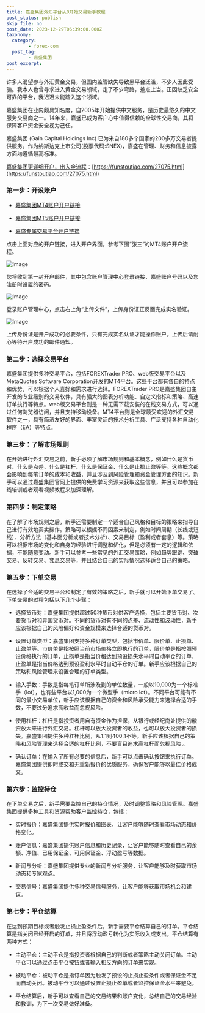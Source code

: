 ```yaml
---
title: 嘉盛集团外汇平台从0开始交易新手教程
post_status: publish
skip_file: no
post_date: 2023-12-29T06:39:00.000Z
taxonomy:
  category:
        - forex-com
  post_tag:
        - 嘉盛集团
post_excerpt: 
---
```

许多人渴望参与外汇黄金交易，但国内监管缺失导致黑平台泛滥，不少人因此受骗。我本人也曾寻求进入黄金交易领域，走了不少弯路，差点上当。正因缺乏安全可靠的平台，我迟迟未能踏入这个领域。

嘉盛集团在业内颇具知名度，自2005年开始提供中文服务，是历史最悠久的中文服务交易商之一。14年来，嘉盛已成为客户心中值得信赖的全球性交易商，其将保障客户资金安全视为己任。

嘉盛集团 (Gain Capital Holdings Inc) 已为来自180多个国家的200多万交易者提供服务。作为纳斯达克上市公司(股票代码:SNEX)，嘉盛在管理、财务和信息披露方面均遵循最高标准。

[嘉盛集团更详细开户，出入金流程](https://funstoutiao.com/27075.html)：[https://funstoutiao.com/27075.html](https://funstoutiao.com/27075.html)

### 第一步：开设账户

* [嘉盛集团MT4账户开户链接](https://s.ssgg.net/jsmt4)

* [嘉盛集团MT5账户开户链接](https://s.ssgg.net/jsmt5)

* [嘉盛专属交易平台开户链接](https://s.ssgg.net/js)

点击上面对应的开户链接，进入开户界面，参考下图“张三”的MT4账户开户流程。

![Image](https://prod-files-secure.s3.us-west-2.amazonaws.com/39ed1227-6d7d-4570-be36-9ccd4a2c4241/7a167aea-686b-400d-af59-4e18eb607a40/640.png?X-Amz-Algorithm=AWS4-HMAC-SHA256&X-Amz-Content-Sha256=UNSIGNED-PAYLOAD&X-Amz-Credential=ASIAZI2LB4666MBCV45B%2F20250617%2Fus-west-2%2Fs3%2Faws4_request&X-Amz-Date=20250617T041310Z&X-Amz-Expires=3600&X-Amz-Security-Token=IQoJb3JpZ2luX2VjEIT%2F%2F%2F%2F%2F%2F%2F%2F%2F%2FwEaCXVzLXdlc3QtMiJHMEUCIFtml7GJcowUBnxYjEqr3lDIn6kIGAPol3TPayXsD3joAiEAmyO3IAAFG%2B8UDRwuC0fZyuHgpLdhSo%2FFxwTqmC2rFnMq%2FwMIbRAAGgw2Mzc0MjMxODM4MDUiDHhnhPA9%2Bh4Cm%2BLMTircA9zHqLSG4lI7Igmk92f7jQXPt%2FDVfXF4k%2B22Yn%2FA994sR0Arao47yksAd6reNqpS09Ulz420k82%2F5wrcbKUM0J3R67d5lWyBcl%2BQ0ccTJjh8kdwJqlV0Iy%2BoSMnrIvgZDkjE9W0%2FE%2F0lhG%2FBOkEd5RYUFRxQNXra9b1Kr5WQP%2FSBCFLYiv5gA2Y8iFoscoLPJx3gvC4VVRSWLSxoqWhxl3TGmxgChuvJLBYdsyVOZy28LrcAinnkQuXYggPh%2BHIbFbFahnGjOPfTO21WHGrNXHE66viq17Sapw7IGa7wHTTpYpXrAeb%2Fd8aIeNu%2FOEqxmAproLpv3Jtg%2FKENOAQYoI7SmZY6ix%2Bv4uZPYhJkmweF5wfJ%2BfK540Tj4yUpvwm0Qzke6OQ4OKqQpcPBOhiUJgrveEog4aAdqmkwTzC5MdWCs44MTI2rNSl0I2fu0GVpBEo7nfxbDCvimR%2FaTlWpq1UImyXL%2FJBQHrXGMat2MRew%2FIkdU3PMt1jtAbPuX5FOC3mQ9ruzBK3LDzjn2ZVJl%2Fae%2Ff6fF%2FteRANvF3dZsGnXwG7kTH81fcmF%2FC1k8iU6Nr8yTMA5g%2BOTcIua6XYXmAvaYAecdNqsDu7WTxilc2UlmL1FQ1uzLTEbshRyMLfPw8IGOqUBPLHnPNN%2BFe%2F53umNZNhNy%2Ff3cWm2FzbZTHBUgn88p5kQiVZqGpCjB8loVVKy1MekkjQALdOXWDtNhhccUwVqeR7UIcERinlm280AnP9X%2FEaKq%2BsVQ28EAFINLfeKbSEBIV2Xz3jGC3q2bLYZmpCfwCMGbsLP8kPFg1NkeIvoznJJro80YZnoLxlpbZN4o6WOB2ymctmWGDGw%2FyS2ECZou0iRBIHD&X-Amz-Signature=d1000f498fc24123f8cd98106216d21da850830f6fa6616359dbcea00f4b442e&X-Amz-SignedHeaders=host&x-amz-checksum-mode=ENABLED&x-id=GetObject)

您将收到第一封开户邮件，其中包含账户管理中心登录链接、嘉盛账户号码以及您注册时设置的密码。

![Image](https://prod-files-secure.s3.us-west-2.amazonaws.com/39ed1227-6d7d-4570-be36-9ccd4a2c4241/eaa1c6b3-2877-4284-a0e1-530e222c27fb/image.png?X-Amz-Algorithm=AWS4-HMAC-SHA256&X-Amz-Content-Sha256=UNSIGNED-PAYLOAD&X-Amz-Credential=ASIAZI2LB4666MBCV45B%2F20250617%2Fus-west-2%2Fs3%2Faws4_request&X-Amz-Date=20250617T041310Z&X-Amz-Expires=3600&X-Amz-Security-Token=IQoJb3JpZ2luX2VjEIT%2F%2F%2F%2F%2F%2F%2F%2F%2F%2FwEaCXVzLXdlc3QtMiJHMEUCIFtml7GJcowUBnxYjEqr3lDIn6kIGAPol3TPayXsD3joAiEAmyO3IAAFG%2B8UDRwuC0fZyuHgpLdhSo%2FFxwTqmC2rFnMq%2FwMIbRAAGgw2Mzc0MjMxODM4MDUiDHhnhPA9%2Bh4Cm%2BLMTircA9zHqLSG4lI7Igmk92f7jQXPt%2FDVfXF4k%2B22Yn%2FA994sR0Arao47yksAd6reNqpS09Ulz420k82%2F5wrcbKUM0J3R67d5lWyBcl%2BQ0ccTJjh8kdwJqlV0Iy%2BoSMnrIvgZDkjE9W0%2FE%2F0lhG%2FBOkEd5RYUFRxQNXra9b1Kr5WQP%2FSBCFLYiv5gA2Y8iFoscoLPJx3gvC4VVRSWLSxoqWhxl3TGmxgChuvJLBYdsyVOZy28LrcAinnkQuXYggPh%2BHIbFbFahnGjOPfTO21WHGrNXHE66viq17Sapw7IGa7wHTTpYpXrAeb%2Fd8aIeNu%2FOEqxmAproLpv3Jtg%2FKENOAQYoI7SmZY6ix%2Bv4uZPYhJkmweF5wfJ%2BfK540Tj4yUpvwm0Qzke6OQ4OKqQpcPBOhiUJgrveEog4aAdqmkwTzC5MdWCs44MTI2rNSl0I2fu0GVpBEo7nfxbDCvimR%2FaTlWpq1UImyXL%2FJBQHrXGMat2MRew%2FIkdU3PMt1jtAbPuX5FOC3mQ9ruzBK3LDzjn2ZVJl%2Fae%2Ff6fF%2FteRANvF3dZsGnXwG7kTH81fcmF%2FC1k8iU6Nr8yTMA5g%2BOTcIua6XYXmAvaYAecdNqsDu7WTxilc2UlmL1FQ1uzLTEbshRyMLfPw8IGOqUBPLHnPNN%2BFe%2F53umNZNhNy%2Ff3cWm2FzbZTHBUgn88p5kQiVZqGpCjB8loVVKy1MekkjQALdOXWDtNhhccUwVqeR7UIcERinlm280AnP9X%2FEaKq%2BsVQ28EAFINLfeKbSEBIV2Xz3jGC3q2bLYZmpCfwCMGbsLP8kPFg1NkeIvoznJJro80YZnoLxlpbZN4o6WOB2ymctmWGDGw%2FyS2ECZou0iRBIHD&X-Amz-Signature=7f076c805ab0dae38eb6e19470d02c84031892b08a0724f19152c11a30226f81&X-Amz-SignedHeaders=host&x-amz-checksum-mode=ENABLED&x-id=GetObject)

登录账户管理中心，点击右上角“上传文件”，上传身份证正反面完成实名验证。

![Image](https://prod-files-secure.s3.us-west-2.amazonaws.com/39ed1227-6d7d-4570-be36-9ccd4a2c4241/54090639-09fc-46b4-a135-e0289f707147/image.png?X-Amz-Algorithm=AWS4-HMAC-SHA256&X-Amz-Content-Sha256=UNSIGNED-PAYLOAD&X-Amz-Credential=ASIAZI2LB4666MBCV45B%2F20250617%2Fus-west-2%2Fs3%2Faws4_request&X-Amz-Date=20250617T041310Z&X-Amz-Expires=3600&X-Amz-Security-Token=IQoJb3JpZ2luX2VjEIT%2F%2F%2F%2F%2F%2F%2F%2F%2F%2FwEaCXVzLXdlc3QtMiJHMEUCIFtml7GJcowUBnxYjEqr3lDIn6kIGAPol3TPayXsD3joAiEAmyO3IAAFG%2B8UDRwuC0fZyuHgpLdhSo%2FFxwTqmC2rFnMq%2FwMIbRAAGgw2Mzc0MjMxODM4MDUiDHhnhPA9%2Bh4Cm%2BLMTircA9zHqLSG4lI7Igmk92f7jQXPt%2FDVfXF4k%2B22Yn%2FA994sR0Arao47yksAd6reNqpS09Ulz420k82%2F5wrcbKUM0J3R67d5lWyBcl%2BQ0ccTJjh8kdwJqlV0Iy%2BoSMnrIvgZDkjE9W0%2FE%2F0lhG%2FBOkEd5RYUFRxQNXra9b1Kr5WQP%2FSBCFLYiv5gA2Y8iFoscoLPJx3gvC4VVRSWLSxoqWhxl3TGmxgChuvJLBYdsyVOZy28LrcAinnkQuXYggPh%2BHIbFbFahnGjOPfTO21WHGrNXHE66viq17Sapw7IGa7wHTTpYpXrAeb%2Fd8aIeNu%2FOEqxmAproLpv3Jtg%2FKENOAQYoI7SmZY6ix%2Bv4uZPYhJkmweF5wfJ%2BfK540Tj4yUpvwm0Qzke6OQ4OKqQpcPBOhiUJgrveEog4aAdqmkwTzC5MdWCs44MTI2rNSl0I2fu0GVpBEo7nfxbDCvimR%2FaTlWpq1UImyXL%2FJBQHrXGMat2MRew%2FIkdU3PMt1jtAbPuX5FOC3mQ9ruzBK3LDzjn2ZVJl%2Fae%2Ff6fF%2FteRANvF3dZsGnXwG7kTH81fcmF%2FC1k8iU6Nr8yTMA5g%2BOTcIua6XYXmAvaYAecdNqsDu7WTxilc2UlmL1FQ1uzLTEbshRyMLfPw8IGOqUBPLHnPNN%2BFe%2F53umNZNhNy%2Ff3cWm2FzbZTHBUgn88p5kQiVZqGpCjB8loVVKy1MekkjQALdOXWDtNhhccUwVqeR7UIcERinlm280AnP9X%2FEaKq%2BsVQ28EAFINLfeKbSEBIV2Xz3jGC3q2bLYZmpCfwCMGbsLP8kPFg1NkeIvoznJJro80YZnoLxlpbZN4o6WOB2ymctmWGDGw%2FyS2ECZou0iRBIHD&X-Amz-Signature=8cd27444950f83af3f4eb8ad3f32e26063f22b4e91fa50a9c5e116940511ef9e&X-Amz-SignedHeaders=host&x-amz-checksum-mode=ENABLED&x-id=GetObject)

上传身份证是开户成功的必要条件，只有完成实名认证才能操作账户。上传后请耐心等待开户成功的邮件通知。

### 第二步：选择交易平台

嘉盛集团提供多种交易平台，包括FOREXTrader PRO、web版交易平台以及MetaQuotes Software Corporation开发的MT4平台。这些平台都有各自的特点和优势，可以根据个人喜好和需求进行选择。FOREXTrader PRO是嘉盛集团自主开发的专业级别的交易软件，具有强大的图表分析功能、自定义指标和策略、高速订单执行等特点。web版交易平台则是一种无需下载安装的在线交易方式，可以通过任何浏览器访问，并且支持移动设备。MT4平台则是全球最受欢迎的外汇交易软件之一，具有简洁友好的界面、丰富灵活的技术分析工具、广泛支持各种自动化程序（EA）等特点。

### 第三步：了解市场规则

在开始进行外汇交易之前，新手必须了解市场规则和基本概念，例如什么是货币对、什么是点差、什么是杠杆、什么是保证金、什么是止损止盈等等。这些概念都会影响到每笔订单的成本和收益，并且涉及到风险管理和资金管理方面的知识。新手可以通过嘉盛集团官网上提供的免费学习资源来获取这些信息，并且可以参加在线培训或者观看视频教程来加深理解。

### 第四步：制定策略

在了解了市场规则之后，新手还需要制定一个适合自己风格和目标的策略来指导自己进行有效地买卖操作。策略可以根据不同因素来制定，例如时间周期（长线或短线）、分析方法（基本面分析或者技术分析）、交易目标（盈利或者套息）等。策略可以根据市场的变化和自身的经验进行调整和优化，但是必须有一定的逻辑和依据，不能随意变动。新手可以参考一些常见的外汇交易策略，例如趋势跟踪、突破交易、反转交易、套息交易等，并且结合自己的实际情况选择适合自己的策略。

### 第五步：下单交易

在选择了合适的交易平台和制定了有效的策略之后，新手就可以开始下单交易了。下单交易的过程包括以下几个步骤：

* 选择货币对：嘉盛集团提供超过50种货币对供客户选择，包括主要货币对、次要货币对和异国货币对。不同的货币对有不同的点差、流动性和波动性，新手应该根据自己的风险偏好和资金规模来选择合适的货币对。

* 设置订单类型：嘉盛集团支持多种订单类型，包括市价单、限价单、止损单、止盈单等。市价单是指按照当前市场价格立即执行的订单，限价单是指按照预设价格执行的订单，止损单是指当价格达到预设损失水平时自动平仓的订单，止盈单是指当价格达到预设盈利水平时自动平仓的订单。新手应该根据自己的策略和风险管理来设置合理的订单类型。

* 输入手数：手数是指每笔订单所涉及到的单位数量，一般以10,000为一个标准手（lot），也有些平台以1,000为一个微型手（micro lot）。不同平台可能有不同的最小交易单位，新手应该根据自己的资金和风险承受能力来选择合适的手数，不要过分追求高收益而忽视风险。

* 使用杠杆：杠杆是指投资者用自有资金作为担保，从银行或经纪商处提供的融资放大来进行外汇交易。杠杆可以放大投资者的收益，也可以放大投资者的损失。嘉盛集团提供多种杠杆比例，从1:1到400:1不等。新手应该根据自己的策略和风险管理来选择合适的杠杆比例，不要盲目追求高杠杆而忽视风险 。

* 确认订单：在输入了所有必要的信息后，新手可以点击确认按钮来执行订单。嘉盛集团提供即时成交和无重新报价的优质服务，确保客户能够以最佳价格成交。

### 第六步：监控持仓

在下单交易之后，新手需要监控自己的持仓情况，及时调整策略和风险管理。嘉盛集团提供多种工具和资源帮助客户监控持仓，包括：

* 实时报价：嘉盛集团提供实时报价和图表，让客户能够随时查看市场动态和价格变化。

* 账户信息：嘉盛集团提供账户信息和历史记录，让客户能够随时查看自己的余额、净值、已用保证金、可用保证金、浮动盈亏等数据。

* 新闻与分析：嘉盛集团提供专业的新闻与分析服务，让客户能够及时获取市场动态和专家观点。

* 交易信号：嘉盛集团提供多种交易信号服务，让客户能够获取市场机会和建议。

### 第七步：平仓结算

在达到预期目标或者触发止损止盈条件后，新手需要平仓结算自己的订单。平仓结算是指关闭已经开启的订单，并且将浮动盈亏转化为实际收入或支出。平仓结算有两种方式：

* 主动平仓：主动平仓是指投资者根据自己的判断或者策略主动关闭订单。主动平仓可以通过点击平仓按钮或者输入相反方向的订单来实现。

* 被动平仓：被动平仓是指订单因为触发了预设的止损止盈条件或者保证金不足而自动关闭。被动平仓可以通过设置止损止盈单或者监控保证金水平来避免。

* 平仓结算后，新手可以查看自己的交易结果和账户变化，总结自己的交易经验和教训，为下一次交易做好准备。